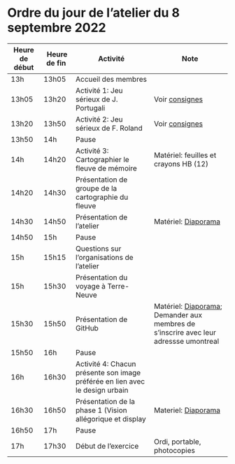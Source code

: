 # Ordre du jour de l’atelier du 8 septembre 2022


| Heure de début | Heure de fin | Activité | Note |
|----|----|----|----|
|13h|13h05|Accueil des membres| |
|13h05|13h20|Activité 1: Jeu sérieux de J. Portugali|Voir [consignes](https://github.com/CUPUM/ecometropole_laurentienne/blob/8216ee1b0a7d1746926fa8ce481458598eedc642/enseignement/20220908/koseki-consignes-jeu_serieux_portugali-20220906.md)|
|13h20|13h50|Activité 2: Jeu sérieux de F. Roland|Voir [consignes](https://github.com/CUPUM/ecometropole_laurentienne/blob/8216ee1b0a7d1746926fa8ce481458598eedc642/enseignement/20220908/koseki-consignes-pour_le_meilleur_et_pour_le_pire-20220906.md)|
|13h50|14h|Pause||
|14h|14h20|Activité 3: Cartographier le fleuve de mémoire|Matériel: feuilles et crayons HB (12)|
|14h20|14h30|Présentation de groupe de la cartographie du fleuve||
|14h30|14h50|Présentation de l’atelier|Matériel: [Diaporama](https://github.com/CUPUM/ecometropole_laurentienne/blob/8216ee1b0a7d1746926fa8ce481458598eedc642/enseignement/20220908/koseki-diaporama-ame6415-20220907.pdf)|
|14h50|15h|Pause|
|15h|15h15|Questions sur l’organisations de l’atelier||
|15h|15h30|Présentation du voyage à Terre-Neuve||
|15h30|15h50|Présentation de GitHub|Matériel: [Diaporama]([url](https://github.com/CUPUM/ecometropole_laurentienne/blob/984351a97fb58174eff6740b82865b35c2d6422a/enseignement/20220908/koseki-diaporama-github_intro-20220907.pdf)); Demander aux membres de s’inscrire avec leur adressse umontreal|
|15h50|16h|Pause||
|16h|16h30|Activité 4: Chacun présente son image préférée en lien avec le design urbain||
|16h30|16h50|Présentation de la phase 1 (Vision allégorique et display|Materiel: [Diaporama]([url](https://github.com/CUPUM/ecometropole_laurentienne/blob/984351a97fb58174eff6740b82865b35c2d6422a/enseignement/20220908/koseki-diaporama-ame6415_visions_allegoriques-20220908.pdf))|
|16h50|17h|Pause||
|17h|17h30|Début de l’exercice|Ordi, portable, photocopies| 
